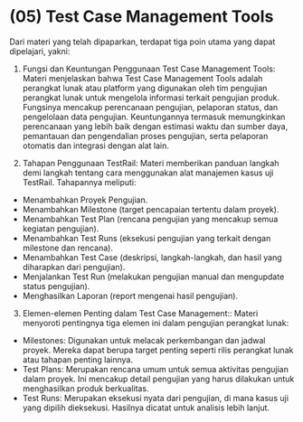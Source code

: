 # (05) Test Case Management Tools

Dari materi yang telah dipaparkan, terdapat tiga poin utama yang dapat dipelajari, yakni:

1. Fungsi dan Keuntungan Penggunaan Test Case Management Tools:
Materi menjelaskan bahwa Test Case Management Tools adalah perangkat lunak atau platform yang digunakan oleh tim pengujian perangkat lunak untuk mengelola informasi terkait pengujian produk. Fungsinya mencakup perencanaan pengujian, pelaporan status, dan pengelolaan data pengujian. Keuntungannya termasuk memungkinkan perencanaan yang lebih baik dengan estimasi waktu dan sumber daya, pemantauan dan pengendalian proses pengujian, serta pelaporan otomatis dan integrasi dengan alat lain.

2. Tahapan Penggunaan TestRail:
Materi memberikan panduan langkah demi langkah tentang cara menggunakan alat manajemen kasus uji TestRail. Tahapannya meliputi:
- Menambahkan Proyek Pengujian.
- Menambahkan Milestone (target pencapaian tertentu dalam proyek).
- Menambahkan Test Plan (rencana pengujian yang mencakup semua kegiatan pengujian).
- Menambahkan Test Runs (eksekusi pengujian yang terkait dengan milestone dan rencana).
- Menambahkan Test Case (deskripsi, langkah-langkah, dan hasil yang diharapkan dari pengujian).
- Menjalankan Test Run (melakukan pengujian manual dan mengupdate status pengujian).
- Menghasilkan Laporan (report mengenai hasil pengujian).

3. Elemen-elemen Penting dalam Test Case Management::
Materi menyoroti pentingnya tiga elemen ini dalam pengujian perangkat lunak:
- Milestones: Digunakan untuk melacak perkembangan dan jadwal proyek. Mereka dapat berupa target penting seperti rilis perangkat lunak atau tahapan penting lainnya.
- Test Plans: Merupakan rencana umum untuk semua aktivitas pengujian dalam proyek. Ini mencakup detail pengujian yang harus dilakukan untuk menghasilkan produk berkualitas.
- Test Runs: Merupakan eksekusi nyata dari pengujian, di mana kasus uji yang dipilih dieksekusi. Hasilnya dicatat untuk analisis lebih lanjut.